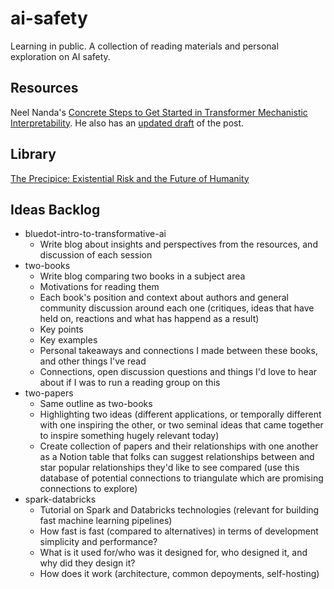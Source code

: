 # ai-safety
Learning in public. A collection of reading materials and personal exploration on AI safety.

## Resources
Neel Nanda's [Concrete Steps to Get Started in Transformer Mechanistic Interpretability](https://www.neelnanda.io/mechanistic-interpretability/getting-started). He also has an [updated draft](https://docs.google.com/document/d/11X9tEX-jxf5S9IMgG5OEXkPCnpFynff_CItTEX46T4A/edit?tab=t.0) of the post.

## Library
[The Precipice: Existential Risk and the Future of Humanity](https://www.goodreads.com/book/show/57514023-the-precipice)

## Ideas Backlog
- bluedot-intro-to-transformative-ai
  - Write blog about insights and perspectives from the resources, and discussion of each session
- two-books
  - Write blog comparing two books in a subject area
  - Motivations for reading them
  - Each book's position and context about authors and general community discussion around each one (critiques, ideas that have held on, reactions and what has happend as a result)
  - Key points
  - Key examples
  - Personal takeaways and connections I made between these books, and other things I've read
  - Connections, open discussion questions and things I'd love to hear about if I was to run a reading group on this
- two-papers
  - Same outline as two-books
  - Highlighting two ideas (different applications, or temporally different with one inspiring the other, or two seminal ideas that came together to inspire something hugely relevant today)
  - Create collection of papers and their relationships with one another as a Notion table that folks can suggest relationships between and star popular relationships they'd like to see compared (use this database of potential connections to triangulate which are promising connections to explore)
- spark-databricks
  - Tutorial on Spark and Databricks technologies (relevant for building fast machine learning pipelines)
  - How fast is fast (compared to alternatives) in terms of development simplicity and performance?
  - What is it used for/who was it designed for, who designed it, and why did they design it?
  - How does it work (architecture, common depoyments, self-hosting)
